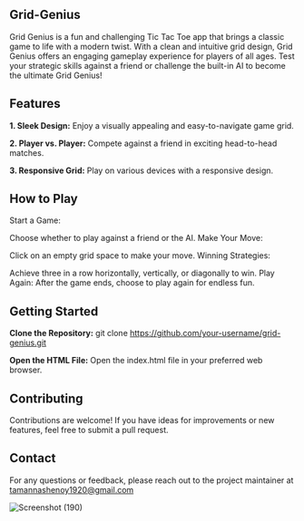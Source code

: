 ## Grid-Genius
Grid Genius is a fun and challenging Tic Tac Toe app that brings a classic game to life with a modern twist. With a clean and intuitive grid design, Grid Genius offers an engaging gameplay experience for players of all ages. Test your strategic skills against a friend or challenge the built-in AI to become the ultimate Grid Genius!

## Features
**1. Sleek Design:** Enjoy a visually appealing and easy-to-navigate game grid.

**2. Player vs. Player:** Compete against a friend in exciting head-to-head matches.

**3. Responsive Grid:** Play on various devices with a responsive design.

## How to Play

Start a Game:

Choose whether to play against a friend or the AI.
Make Your Move:

Click on an empty grid space to make your move.
Winning Strategies:

Achieve three in a row horizontally, vertically, or diagonally to win.
Play Again:
After the game ends, choose to play again for endless fun.

## Getting Started

**Clone the Repository:**
git clone https://github.com/your-username/grid-genius.git

**Open the HTML File:**
Open the index.html file in your preferred web browser.

## Contributing
Contributions are welcome! If you have ideas for improvements or new features, feel free to submit a pull request.


## Contact
For any questions or feedback, please reach out to the project maintainer at tamannashenoy1920@gmail.com

![Screenshot (190)](https://github.com/tamzzay/Grid-Genius/assets/130298353/02b40697-da45-4c44-b8bb-2a754a620338)



